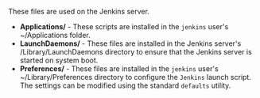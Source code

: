 These files are used on the Jenkins server.

 * **Applications/** - These scripts are installed in the `jenkins` user's ~/Applications folder.
 * **LaunchDaemons/** - These files are installed in the Jenkins server's /Library/LaunchDaemons directory to ensure that the Jenkins server is started on system boot.
 * **Preferences/** - These files are installed in the `jenkins` user's ~/Library/Preferences directory to configure the `Jenkins` launch script.  The settings can be modified using the standard `defaults` utility.
